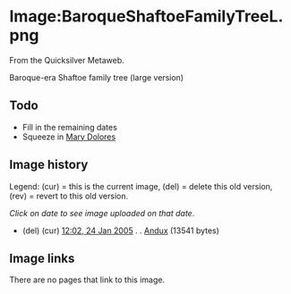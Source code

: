 
# Image:BaroqueShaftoeFamilyTreeL.png

From the Quicksilver Metaweb.

Baroque-era Shaftoe family tree (large version)

## Todo


* Fill in the remaining dates
* Squeeze in [Mary Dolores](/stephenson-neal-quicksilver-mary-dolores)


## Image history


Legend: (cur) = this is the current image, (del) = delete
this old version, (rev) = revert to this old version.
  
*Click on date to see image uploaded on that date*.
* (del) (cur) [12:02, 24 Jan 2005](/wiki-upload-5-5b-baroqueshaftoefamilytreel-png) . . [Andux](/user-andux) (13541 bytes)


## Image links


There are no pages that link to this image.
